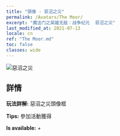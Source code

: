 ```yaml
---
title: "頭像 - 惡沼之災"
permalink: /Avatars/The Moor/
excerpt: "魔法门之英雄无敌：战争纪元  惡沼之災"
last_modified_at: 2021-07-13
locale: cn
ref: "The Moor.md"
toc: false
classes: wide
---
```

 ![惡沼之災](/images/a/avatarFrame_70.png)

## 詳情

 **玩法詳解:** 惡沼之災頭像框 

 **Tips:** 參加活動獲得 

 **Is available:**  + 

